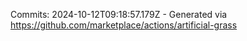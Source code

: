 Commits: 2024-10-12T09:18:57.179Z - Generated via https://github.com/marketplace/actions/artificial-grass
<br>
